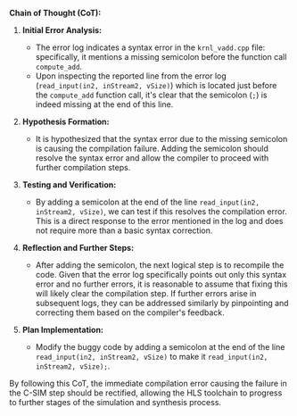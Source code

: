 **Chain of Thought (CoT):**

1. **Initial Error Analysis:**
   - The error log indicates a syntax error in the `krnl_vadd.cpp` file: specifically, it mentions a missing semicolon before the function call `compute_add`.
   - Upon inspecting the reported line from the error log (`read_input(in2, inStream2, vSize)`) which is located just before the `compute_add` function call, it's clear that the semicolon (`;`) is indeed missing at the end of this line.

2. **Hypothesis Formation:**
   - It is hypothesized that the syntax error due to the missing semicolon is causing the compilation failure. Adding the semicolon should resolve the syntax error and allow the compiler to proceed with further compilation steps.

3. **Testing and Verification:**
   - By adding a semicolon at the end of the line `read_input(in2, inStream2, vSize)`, we can test if this resolves the compilation error. This is a direct response to the error mentioned in the log and does not require more than a basic syntax correction.

4. **Reflection and Further Steps:**
   - After adding the semicolon, the next logical step is to recompile the code. Given that the error log specifically points out only this syntax error and no further errors, it is reasonable to assume that fixing this will likely clear the compilation step. If further errors arise in subsequent logs, they can be addressed similarly by pinpointing and correcting them based on the compiler's feedback.

5. **Plan Implementation:**
   - Modify the buggy code by adding a semicolon at the end of the line `read_input(in2, inStream2, vSize)` to make it `read_input(in2, inStream2, vSize);`.

By following this CoT, the immediate compilation error causing the failure in the C-SIM step should be rectified, allowing the HLS toolchain to progress to further stages of the simulation and synthesis process.